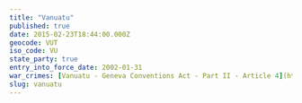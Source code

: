 ```yaml
---
title: "Vanuatu"
published: true
date: 2015-02-23T18:44:00.000Z
geocode: VUT
iso_code: VU
state_party: true
entry_into_force_date: 2002-01-31
war_crimes: [Vanuatu - Geneva Conventions Act - Part II - Article 4](https://iccdb.hrlc.net/data/doc/839/keyword/145/)
slug: vanuatu
---
```

